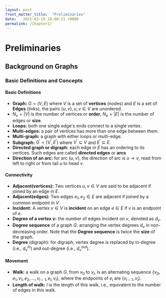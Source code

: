 ```yaml
---
layout: post
front_matter_title:  "Preliminaries"
date:   2021-02-19 18:00:21 +0000
permalink: /Chapter2/
---
```


# Preliminaries

## Background on Graphs

### Basic Definitions and Concepts

#### Basic Definitions

* **Graph:** $G=(V,E)$ where $V$ is a set of **vertices** (nodes) and $E$ is a
  set of **Edges** (links), the pairs $\{u,v\},u,v\in V$ are unordered.
* $N_{v}= \vert V \vert$ is the number of vertices or **order**, $N_{e}=\vert E\vert$ is the number of edges or **size**.
* **Loops:** both one single edge's ends connect to a single vertex.
* **Multi-edges:** a pair of vertices has more than one edge between them.
* **Multi-graph:** a graph with either loops or multi-edge.
* **Subgraph:** $G^{\prime}=(V^{\prime}, E^{\prime})$ where $V^{\prime}\subseteq
  V$ and $E^{\prime}\subseteq E$.
* **Directed graph or digraph:** each edge in $E$ has an ordering to its
  vertices. Such edges are called **directed edges** or **arcs**
* **Direction of an arc:** for arc $\{u,v\}$, the direction of arc is
    $u\rightarrow v$, read from left to right or from tail $u$ to head $v$.

#### Connectivity

* **Adjacent(vertices):** Two vertices $u,v \in V$ are said to be adjacent if joined by an edge in $E$.
* **Adjacent(edges):** Two edges $e_1,e_2\in E$ are adjacent if joined by a common endpoint in $V$.
* **Incident:** A vertex $v \in V$ is **incident** on an edge $e \in E$ if $v$ is an endpoint of $e$.
* **Degree of a vertex $v$:** the number of edges incident on $v$, denoted as $d_v$.
* **Degree sequence** of a graph $G$: arranging the vertex degrees $d_v$ in
  non-decreasing order. Note that the **Degree sequence** is twice the **size**
  of the graph.
* **Degree** (digraph): for digraph, vertex degree is replaced by in-degree (i.e., $d_v^{in}$) and out-degree (i.e., $d_v^{out}$).

#### Movement

* **Walk:** a walk on a graph $G$, from $v_0$ to $v_l$, is an alternating
  sequence $\{v_0,e_1,v_1,e_2,\ldots,v_{l-1},e_l,v_l\}$, where the endpoints of
  $e_i$ are $\{v_{i-1},v_i\}$.
* **Length of walk:** $l$ is the length of this walk, i.e., equivalent to the
  number of edges in this walk.
